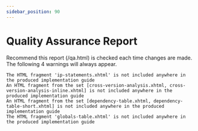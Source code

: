 ```yaml
---
sidebar_position: 90
---
```


# Quality Assurance Report

Recommend this report (/qa.html) is checked each time changes are made. The following 4 warnings will always appear.

```
The HTML fragment 'ip-statements.xhtml' is not included anywhere in the produced implementation guide
An HTML fragment from the set [cross-version-analysis.xhtml, cross-version-analysis-inline.xhtml] is not included anywhere in the produced implementation guide
An HTML fragment from the set [dependency-table.xhtml, dependency-table-short.xhtml] is not included anywhere in the produced implementation guide
The HTML fragment 'globals-table.xhtml' is not included anywhere in the produced implementation guide
```